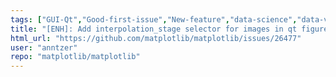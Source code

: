 ```yaml
---
tags: ["GUI-Qt","Good-first-issue","New-feature","data-science","data-visualization","gtk","hacktoberfest","matplotlib","plotting","python","qt","tk","topic-images","wx"]
title: "[ENH]: Add interpolation_stage selector for images in qt figureoptions"
html_url: "https://github.com/matplotlib/matplotlib/issues/26477"
user: "anntzer"
repo: "matplotlib/matplotlib"
---
```


